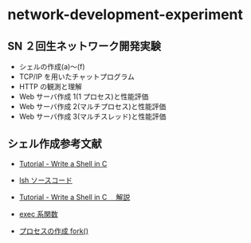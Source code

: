 # network-development-experiment

## SN ２回生ネットワーク開発実験

- シェルの作成(a)〜(f)
- TCP/IP を用いたチャットプログラム
- HTTP の観測と理解
- Web サーバ作成 1(1 プロセス)と性能評価
- Web サーバ作成 2(マルチプロセス)と性能評価
- Web サーバ作成 3(マルチスレッド)と性能評価

## シェル作成参考文献

- [Tutorial - Write a Shell in C](https://brennan.io/2015/01/16/write-a-shell-in-c/)

- [lsh ソースコード](https://github.com/brenns10/lsh/blob/master/src/main.c)

- [Tutorial - Write a Shell in C 　解説](https://diary.shuichi.tech/entry/2017/03/31/225633)

- [exec 系関数](http://ne.jp/asahi/hishidama/home/tech/c/exec.html)

- [プロセスの作成 fork()](https://kaworu.jpn.org/c/%E3%83%97%E3%83%AD%E3%82%BB%E3%82%B9%E3%81%AE%E4%BD%9C%E6%88%90_fork)
